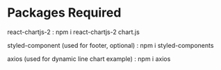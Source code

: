 # Packages Required 

react-chartjs-2 : npm i react-chartjs-2 chart.js

styled-component (used for footer, optional) : npm i styled-components

axios (used for dynamic line chart example) : npm i axios



